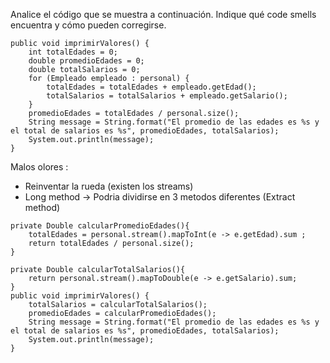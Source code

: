 Analice el código que se muestra a continuación. Indique qué code smells encuentra y cómo pueden corregirse.
```
public void imprimirValores() {
	int totalEdades = 0;
	double promedioEdades = 0;
	double totalSalarios = 0;
	for (Empleado empleado : personal) {
		totalEdades = totalEdades + empleado.getEdad();
		totalSalarios = totalSalarios + empleado.getSalario();
	}
	promedioEdades = totalEdades / personal.size();
	String message = String.format("El promedio de las edades es %s y el total de salarios es %s", promedioEdades, totalSalarios);
	System.out.println(message);
}
```

Malos olores : 
- Reinventar la rueda (existen los streams)
- Long method -> Podria dividirse en 3 metodos diferentes (Extract method)

```
private Double calcularPromedioEdades(){
	totalEdades = personal.stream().mapToInt(e -> e.getEdad).sum ;
	return totalEdades / personal.size();
}

private Double calcularTotalSalarios(){
	return personal.stream().mapToDouble(e -> e.getSalario).sum;
}
public void imprimirValores() {
	totalSalarios = calcularTotalSalarios(); 
	promedioEdades = calcularPromedioEdades();
	String message = String.format("El promedio de las edades es %s y el total de salarios es %s", promedioEdades, totalSalarios);
	System.out.println(message);
}
```